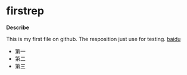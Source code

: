 # firstrep

**Describe**

This is my first file on github. The resposition just use for testing.
<a href="www.baidu.com">baidu</a>
- 第一
- 第二
- 第三
